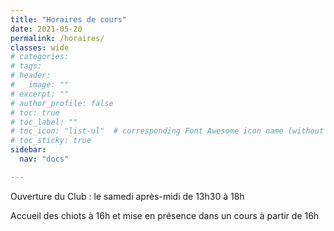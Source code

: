 ```yaml
---
title: "Horaires de cours"
date: 2021-05-20
permalink: /horaires/
classes: wide
# categories: 
# tags: 
# header:
#   image: ""
# excerpt: ""
# author_profile: false
# toc: true
# toc_label: ""
# toc_icon: "list-ul"  # corresponding Font Awesome icon name (without fa prefix)
# toc_sticky: true
sidebar:
  nav: "docs"

---
```


<div class="notice" markdown="1">

Ouverture du Club : le samedi après-midi de 13h30 à 18h

</div>

Accueil des chiots à 16h et mise en présence dans un cours à partir de 16h


